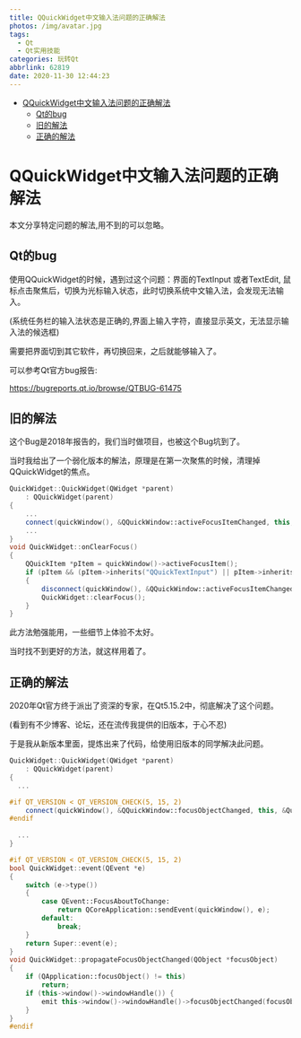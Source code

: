 ```yaml
---
title: QQuickWidget中文输入法问题的正确解法
photos: /img/avatar.jpg
tags:
  - Qt
  - Qt实用技能
categories: 玩转Qt
abbrlink: 62819
date: 2020-11-30 12:44:23
---
```


- [QQuickWidget中文输入法问题的正确解法](#qquickwidget中文输入法问题的正确解法)
  - [Qt的bug](#qt的bug)
  - [旧的解法](#旧的解法)
  - [正确的解法](#正确的解法)

# QQuickWidget中文输入法问题的正确解法

本文分享特定问题的解法,用不到的可以忽略。

## Qt的bug

使用QQuickWidget的时候，遇到过这个问题：界面的TextInput 或者TextEdit, 鼠标点击聚焦后，切换为光标输入状态，此时切换系统中文输入法，会发现无法输入。

(系统任务栏的输入法状态是正确的,界面上输入字符，直接显示英文，无法显示输入法的候选框)

需要把界面切到其它软件，再切换回来，之后就能够输入了。

可以参考Qt官方bug报告:

https://bugreports.qt.io/browse/QTBUG-61475

## 旧的解法

这个Bug是2018年报告的，我们当时做项目，也被这个Bug坑到了。

当时我给出了一个弱化版本的解法，原理是在第一次聚焦的时候，清理掉QQuickWidget的焦点。

```C++
QuickWidget::QuickWidget(QWidget *parent)
    : QQuickWidget(parent)
{
    ...
    connect(quickWindow(), &QQuickWindow::activeFocusItemChanged, this, &QuickWidget::onClearFocus);
    ...
}
void QuickWidget::onClearFocus()
{
    QQuickItem *pItem = quickWindow()->activeFocusItem();
    if (pItem && (pItem->inherits("QQuickTextInput") || pItem->inherits("QQuickTextField"))) 
    {
        disconnect(quickWindow(), &QQuickWindow::activeFocusItemChanged, this, &QuickWidget::onClearFocus);
        QuickWidget::clearFocus();
    }
}
```

此方法勉强能用，一些细节上体验不太好。

当时找不到更好的方法，就这样用着了。

## 正确的解法

2020年Qt官方终于派出了资深的专家，在Qt5.15.2中，彻底解决了这个问题。

(看到有不少博客、论坛，还在流传我提供的旧版本，于心不忍)

于是我从新版本里面，提炼出来了代码，给使用旧版本的同学解决此问题。

```C++
QuickWidget::QuickWidget(QWidget *parent)
    : QQuickWidget(parent)
{
  ...

#if QT_VERSION < QT_VERSION_CHECK(5, 15, 2)
    connect(quickWindow(), &QQuickWindow::focusObjectChanged, this, &QuickWidget::propagateFocusObjectChanged);
#endif
  
  ...
}

#if QT_VERSION < QT_VERSION_CHECK(5, 15, 2)
bool QuickWidget::event(QEvent *e)
{
    switch (e->type())
    {
        case QEvent::FocusAboutToChange:
            return QCoreApplication::sendEvent(quickWindow(), e);
        default:
            break;
    }
    return Super::event(e);
}
void QuickWidget::propagateFocusObjectChanged(QObject *focusObject)
{
    if (QApplication::focusObject() != this)
        return;
    if (this->window()->windowHandle()) {
        emit this->window()->windowHandle()->focusObjectChanged(focusObject);
    }
}
#endif
```
